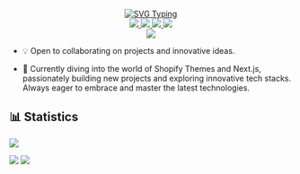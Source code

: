 <p align="center">
<a href="https://github.com/mrwebwork">
    <img src="https://readme-typing-svg.demolab.com?font=Montserrat&duration=2000&pause=1000&color=C6E7E4&multiline=true&width=500&height=80&lines=Allan+Hillman;Front-End+Dev+%7C+B.B.A.+in+CIS;Websites+%7C+Cybersecurity+%7C+Analytics" alt="SVG Typing"/>
</a>
<br/>

<a href="https://allanhillman.com">
    <img src="https://img.shields.io/badge/Website-allanhillman.com-red?style=flat-square">
</a>  
<a target="_blank" href="https://allan-hillman-resume.tiiny.site/">
    <img src="https://img.shields.io/badge/PDF-CV-red?style=flat-square&logo=adobe">
</a>
<a href="https://www.linkedin.com/in/allanhillman/">
    <img src="https://img.shields.io/badge/-Linkedin-blue?style=flat-square&logo=linkedin">
</a>
<a href="mailto:tech@allanswebwork.info">
    <img src="https://img.shields.io/badge/-Email-red?style=flat-square&logo=gmail&logoColor=white">
</a>

<br/> 

<a href="https://github.com/mrwebwork">
    <img src="https://github-stats-alpha.vercel.app/api?username=mrwebwork&cc=002B36&tc=FFFFFF&ic=268BD2&bc=859900">
</a>

</p>

* 💡 Open to collaborating on projects and innovative ideas. 

* 🚀 Currently diving into the world of Shopify Themes and Next.js, passionately building new projects and exploring innovative tech stacks. Always eager to embrace and master the latest technologies.



## 📊 Statistics

![](http://github-profile-summary-cards.vercel.app/api/cards/profile-details?username=mrwebwork&theme=solarized) 

![](http://github-profile-summary-cards.vercel.app/api/cards/repos-per-language?username=mrwebwork&theme=solarized) 
![](http://github-profile-summary-cards.vercel.app/api/cards/most-commit-language?username=mrwebwork&theme=solarized)
